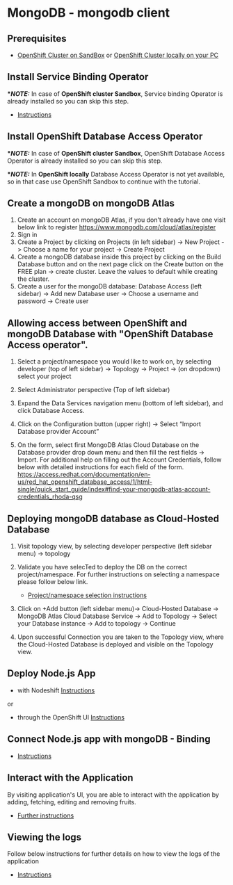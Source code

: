 # MongoDB - mongodb client

## Prerequisites

- [OpenShift Cluster on SandBox](/README.md#setup-an-openshift-cluster-on-a-red-hat-sandbox) or [OpenShift Cluster locally on your PC](/README.md#setup-an-openshift-cluster-locally-on-you-pc)
<!-- - [Login to OpenShift with CLI](/README.md#login-to-openshift-with-cli) -->

## Install Service Binding Operator

**\*_NOTE:_** In case of **OpenShift cluster Sandbox**, Service binding Operator is already installed so you can skip this step.

- [Instructions](../../README.md#install-service-binding-operator)

## Install OpenShift Database Access Operator

**\*_NOTE:_** In case of **OpenShift cluster Sandbox**, OpenShift Database Access Operator is already installed so you can skip this step.

**\*_NOTE:_** In **OpenShift locally** Database Access Operator is not yet available, so in that case use OpenShift Sandbox to continue with the tutorial.

## Create a mongoDB on mongoDB Atlas

1.  Create an account on mongoDB Atlas, if you don't already have one visit below link to register https://www.mongodb.com/cloud/atlas/register
1.  Sign in
1.  Create a Project by clicking on Projects (in left sidebar) -> New Project -> Choose a name for your project -> Create Project
1.  Create a mongoDB database inside this project by clicking on the Build Database button and on the next page click on the Create button on the FREE plan -> create cluster. Leave the values to default while creating the cluster.
1.  Create a user for the mongoDB database: Database Access (left sidebar) -> Add new Database user -> Choose a username and password -> Create user

## Allowing access between OpenShift and mongoDB Database with "OpenShift Database Access operator".

1.  Select a project/namespace you would like to work on, by selecting developer (top of left sidebar) -> Topology -> Project -> (on dropdown) select your project
1.  Select Administrator perspective (Top of left sidebar)
1.  Expand the Data Services navigation menu (bottom of left sidebar), and click Database Access.
1.  Click on the Configuration button (upper right) -> Select “Import Database provider Account”

1.  On the form, select first MongoDB Atlas Cloud Database on the Database provider drop down menu and then fill the rest fields -> Import. For additional help on filling out the Account Credentials, follow below with detailed instructions for each field of the form. https://access.redhat.com/documentation/en-us/red_hat_openshift_database_access/1/html-single/quick_start_guide/index#find-your-mongodb-atlas-account-credentials_rhoda-qsg

## Deploying mongoDB database as Cloud-Hosted Database

1.  Visit topology view, by selecting developer perspective (left sidebar menu) -> topology
1.  Validate you have selecTed to deploy the DB on the correct project/namespace. For further instructions on selecting a namespace please follow below link.

    - [Project/namespace selection instructions](../../README.md#select-namespaceproject)

1.  Click on +Add button (left sidebar menu)-> Cloud-Hosted Database -> MongoDB Atlas Cloud Database Service -> Add to Topology -> Select your Database instance -> Add to topology -> Continue
1.  Upon successful Connection you are taken to the Topology view, where the Cloud-Hosted Database is deployed and visible on the Topology view.

## Deploy Node.js App

- with Nodeshift [Instructions](../../README.md#deploy-nodejs-application-with-nodeshift)

or

- through the OpenShift UI [Instructions](../../README.md#deploy-nodejs-app-from-openshift-ui)

## Connect Node.js app with mongoDB - Binding

- [Instructions](../../README.md#connecting-nodejs-app-using-service-binding-operator)

## Interact with the Application

By visiting application's UI, you are able to interact with the application by adding, fetching, editing and removing fruits.

- [Further instructions](../../README.md#interact-with-the-application)

## Viewing the logs

Follow below instructions for further details on how to view the logs of the application

- [Instructions](../../README.md#viewing-logs-of-the-app)
